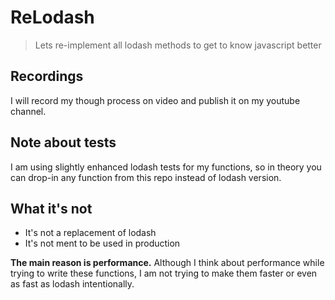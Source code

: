 # ReLodash

> Lets re-implement all lodash methods to get to know javascript better

## Recordings

I will record my though process on video and publish it on my youtube channel.

## Note about tests

I am using slightly enhanced lodash tests for my functions, so in theory you can drop-in any function from this repo instead of lodash version.

## What it's not

- It's not a replacement of lodash
- It's not ment to be used in production

**The main reason is performance.** Although I think about performance while trying to write these functions, I am not trying to make them faster or even as fast as lodash intentionally.
